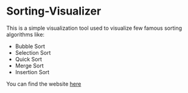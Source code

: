 # Sorting-Visualizer

This is a simple visualization tool used to visualize few famous sorting algorithms like:

- Bubble Sort 
- Selection Sort 
- Quick Sort 
- Merge Sort 
- Insertion Sort 
 
You can find the website [here](https://itsmedj.github.io/Sorting-Visualizer/)



 
